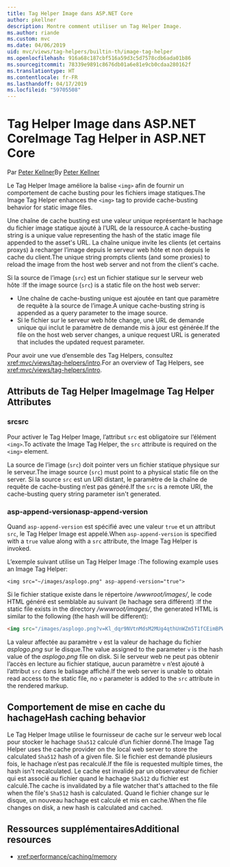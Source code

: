 ```yaml
---
title: Tag Helper Image dans ASP.NET Core
author: pkellner
description: Montre comment utiliser un Tag Helper Image.
ms.author: riande
ms.custom: mvc
ms.date: 04/06/2019
uid: mvc/views/tag-helpers/builtin-th/image-tag-helper
ms.openlocfilehash: 916a68c187cbf516a59d3c5d7578cdb6ada01b86
ms.sourcegitcommit: 78339e9891c8676db01a6e81e9cb0cdaa280162f
ms.translationtype: HT
ms.contentlocale: fr-FR
ms.lasthandoff: 04/17/2019
ms.locfileid: "59705508"
---
```

# <a name="image-tag-helper-in-aspnet-core"></a><span data-ttu-id="9592c-103">Tag Helper Image dans ASP.NET Core</span><span class="sxs-lookup"><span data-stu-id="9592c-103">Image Tag Helper in ASP.NET Core</span></span>

<span data-ttu-id="9592c-104">Par [Peter Kellner](http://peterkellner.net)</span><span class="sxs-lookup"><span data-stu-id="9592c-104">By [Peter Kellner](http://peterkellner.net)</span></span>

<span data-ttu-id="9592c-105">Le Tag Helper Image améliore la balise `<img>` afin de fournir un comportement de cache busting pour les fichiers image statiques.</span><span class="sxs-lookup"><span data-stu-id="9592c-105">The Image Tag Helper enhances the `<img>` tag to provide cache-busting behavior for static image files.</span></span>

<span data-ttu-id="9592c-106">Une chaîne de cache busting est une valeur unique représentant le hachage du fichier image statique ajouté à l’URL de la ressource.</span><span class="sxs-lookup"><span data-stu-id="9592c-106">A cache-busting string is a unique value representing the hash of the static image file appended to the asset's URL.</span></span> <span data-ttu-id="9592c-107">La chaîne unique invite les clients (et certains proxys) à recharger l’image depuis le serveur web hôte et non depuis le cache du client.</span><span class="sxs-lookup"><span data-stu-id="9592c-107">The unique string prompts clients (and some proxies) to reload the image from the host web server and not from the client's cache.</span></span>

<span data-ttu-id="9592c-108">Si la source de l’image (`src`) est un fichier statique sur le serveur web hôte :</span><span class="sxs-lookup"><span data-stu-id="9592c-108">If the image source (`src`) is a static file on the host web server:</span></span>

* <span data-ttu-id="9592c-109">Une chaîne de cache-busting unique est ajoutée en tant que paramètre de requête à la source de l’image.</span><span class="sxs-lookup"><span data-stu-id="9592c-109">A unique cache-busting string is appended as a query parameter to the image source.</span></span>
* <span data-ttu-id="9592c-110">Si le fichier sur le serveur web hôte change, une URL de demande unique qui inclut le paramètre de demande mis à jour est générée.</span><span class="sxs-lookup"><span data-stu-id="9592c-110">If the file on the host web server changes, a unique request URL is generated that includes the updated request parameter.</span></span>

<span data-ttu-id="9592c-111">Pour avoir une vue d’ensemble des Tag Helpers, consultez <xref:mvc/views/tag-helpers/intro>.</span><span class="sxs-lookup"><span data-stu-id="9592c-111">For an overview of Tag Helpers, see <xref:mvc/views/tag-helpers/intro>.</span></span>

## <a name="image-tag-helper-attributes"></a><span data-ttu-id="9592c-112">Attributs de Tag Helper Image</span><span class="sxs-lookup"><span data-stu-id="9592c-112">Image Tag Helper Attributes</span></span>

### <a name="src"></a><span data-ttu-id="9592c-113">src</span><span class="sxs-lookup"><span data-stu-id="9592c-113">src</span></span>

<span data-ttu-id="9592c-114">Pour activer le Tag Helper Image, l’attribut `src` est obligatoire sur l’élément `<img>`.</span><span class="sxs-lookup"><span data-stu-id="9592c-114">To activate the Image Tag Helper, the `src` attribute is required on the `<img>` element.</span></span>

<span data-ttu-id="9592c-115">La source de l’image (`src`) doit pointer vers un fichier statique physique sur le serveur.</span><span class="sxs-lookup"><span data-stu-id="9592c-115">The image source (`src`) must point to a physical static file on the server.</span></span> <span data-ttu-id="9592c-116">Si la source `src` est un URI distant, le paramètre de la chaîne de requête de cache-busting n’est pas généré.</span><span class="sxs-lookup"><span data-stu-id="9592c-116">If the `src` is a remote URI, the cache-busting query string parameter isn't generated.</span></span>

### <a name="asp-append-version"></a><span data-ttu-id="9592c-117">asp-append-version</span><span class="sxs-lookup"><span data-stu-id="9592c-117">asp-append-version</span></span>

<span data-ttu-id="9592c-118">Quand `asp-append-version` est spécifié avec une valeur `true` et un attribut `src`, le Tag Helper Image est appelé.</span><span class="sxs-lookup"><span data-stu-id="9592c-118">When `asp-append-version` is specified with a `true` value along with a `src` attribute, the Image Tag Helper is invoked.</span></span>

<span data-ttu-id="9592c-119">L’exemple suivant utilise un Tag Helper Image :</span><span class="sxs-lookup"><span data-stu-id="9592c-119">The following example uses an Image Tag Helper:</span></span>

```cshtml
<img src="~/images/asplogo.png" asp-append-version="true">
```

<span data-ttu-id="9592c-120">Si le fichier statique existe dans le répertoire */wwwroot/images/*, le code HTML généré est semblable au suivant (le hachage sera différent) :</span><span class="sxs-lookup"><span data-stu-id="9592c-120">If the static file exists in the directory */wwwroot/images/*, the generated HTML is similar to the following (the hash will be different):</span></span>

```html
<img src="/images/asplogo.png?v=Kl_dqr9NVtnMdsM2MUg4qthUnWZm5T1fCEimBPWDNgM">
```

<span data-ttu-id="9592c-121">La valeur affectée au paramètre `v` est la valeur de hachage du fichier *asplogo.png* sur le disque.</span><span class="sxs-lookup"><span data-stu-id="9592c-121">The value assigned to the parameter `v` is the hash value of the *asplogo.png* file on disk.</span></span> <span data-ttu-id="9592c-122">Si le serveur web ne peut pas obtenir l’accès en lecture au fichier statique, aucun paramètre `v` n’est ajouté à l’attribut `src` dans le balisage affiché.</span><span class="sxs-lookup"><span data-stu-id="9592c-122">If the web server is unable to obtain read access to the static file, no `v` parameter is added to the `src` attribute in the rendered markup.</span></span>

## <a name="hash-caching-behavior"></a><span data-ttu-id="9592c-123">Comportement de mise en cache du hachage</span><span class="sxs-lookup"><span data-stu-id="9592c-123">Hash caching behavior</span></span>

<span data-ttu-id="9592c-124">Le Tag Helper Image utilise le fournisseur de cache sur le serveur web local pour stocker le hachage `Sha512` calculé d’un fichier donné.</span><span class="sxs-lookup"><span data-stu-id="9592c-124">The Image Tag Helper uses the cache provider on the local web server to store the calculated `Sha512` hash of a given file.</span></span> <span data-ttu-id="9592c-125">Si le fichier est demandé plusieurs fois, le hachage n’est pas recalculé.</span><span class="sxs-lookup"><span data-stu-id="9592c-125">If the file is requested multiple times, the hash isn't recalculated.</span></span> <span data-ttu-id="9592c-126">Le cache est invalidé par un observateur de fichier qui est associé au fichier quand le hachage `Sha512` du fichier est calculé.</span><span class="sxs-lookup"><span data-stu-id="9592c-126">The cache is invalidated by a file watcher that's attached to the file when the file's `Sha512` hash is calculated.</span></span> <span data-ttu-id="9592c-127">Quand le fichier change sur le disque, un nouveau hachage est calculé et mis en cache.</span><span class="sxs-lookup"><span data-stu-id="9592c-127">When the file changes on disk, a new hash is calculated and cached.</span></span>

## <a name="additional-resources"></a><span data-ttu-id="9592c-128">Ressources supplémentaires</span><span class="sxs-lookup"><span data-stu-id="9592c-128">Additional resources</span></span>

* <xref:performance/caching/memory>

